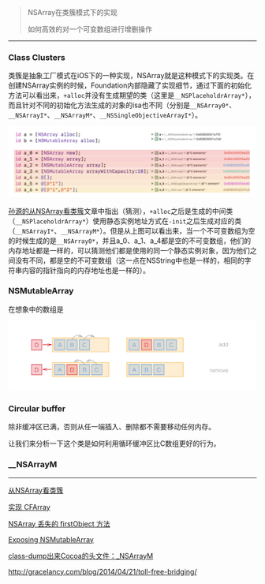 > NSArray在类簇模式下的实现
>
> 如何高效的对一个可变数组进行增删操作

---

### Class Clusters

类簇是抽象工厂模式在iOS下的一种实现，NSArray就是这种模式下的实现类。在创建NSArray实例的时候，Foundation内部隐藏了实现细节，通过下面的初始化方法可以看出来，`+alloc`并没有生成期望的类（这里是`__NSPlaceholdrArray*`），而且针对不同的初始化方法生成的对象的isa也不同（分别是`__NSArray0*`、`__NSArrayI*`、`__NSArrayM*`、`__NSSingleObjectiveArrayI*`）。

![](img/x37_array_list.png)

[孙源的从NSArray看类簇](http://www.cocoachina.com/ios/20141219/10696.html)文章中指出（猜测），`+alloc`之后是生成的中间类（`__NSPlaceholdrArray*`）使用静态实例地址方式在`-init`之后生成对应的类（`__NSArrayI*`、`__NSArrayM*`）。但是从上图可以看出来，当一个不可变数组为空的时候生成的是`__NSArray0*`，并且a\_0、a\_1、a\_4都是空的不可变数组，他们的内存地址都是一样的，可以猜测他们都是使用的同一个静态实例对象，因为他们之间没有不同，都是空的不可变数组（这一点在NSString中也是一样的，相同的字符串内容的指针指向的内存地址也是一样的）。



### NSMutableArray

在想象中的数组是

![](img/x37_array_in_out.png)



### Circular buffer

除非缓冲区已满，否则从任一端插入、删除都不需要移动任何内存。

让我们来分析一下这个类是如何利用循环缓冲区比C数组更好的行为。



### \_\_NSArrayM







----

[从NSArray看类簇](http://www.cocoachina.com/ios/20141219/10696.html)

[实现 CFArray](https://blog.ibireme.com/2014/02/17/cfarray/)

[NSArray 丢失的 firstObject 方法](https://blog.ibireme.com/2013/08/07/nsarray-firstobject/)

[Exposing NSMutableArray](http://ciechanowski.me/blog/2014/03/05/exposing-nsmutablearray/)

[class-dump出来Cocoa的头文件：_NSArrayM](https://github.com/nst/iOS-Runtime-Headers/blob/master/Frameworks/CoreFoundation.framework/__NSArrayM.h)

http://gracelancy.com/blog/2014/04/21/toll-free-bridging/


